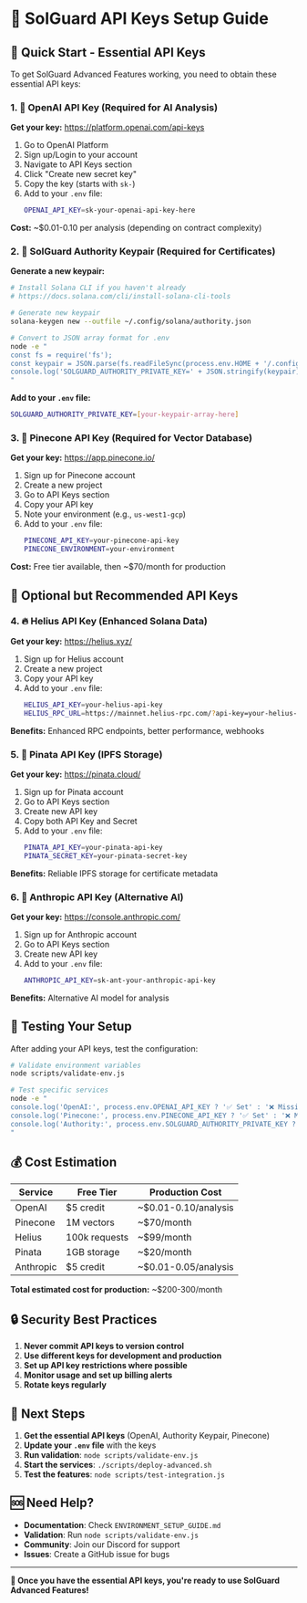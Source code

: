 # 🔑 SolGuard API Keys Setup Guide

## 🚀 Quick Start - Essential API Keys

To get SolGuard Advanced Features working, you need to obtain these essential API keys:

### 1. 🧠 OpenAI API Key (Required for AI Analysis)

**Get your key:** https://platform.openai.com/api-keys

1. Go to OpenAI Platform
2. Sign up/Login to your account
3. Navigate to API Keys section
4. Click "Create new secret key"
5. Copy the key (starts with `sk-`)
6. Add to your `.env` file:
   ```bash
   OPENAI_API_KEY=sk-your-openai-api-key-here
   ```

**Cost:** ~$0.01-0.10 per analysis (depending on contract complexity)

### 2. 🔐 SolGuard Authority Keypair (Required for Certificates)

**Generate a new keypair:**

```bash
# Install Solana CLI if you haven't already
# https://docs.solana.com/cli/install-solana-cli-tools

# Generate new keypair
solana-keygen new --outfile ~/.config/solana/authority.json

# Convert to JSON array format for .env
node -e "
const fs = require('fs');
const keypair = JSON.parse(fs.readFileSync(process.env.HOME + '/.config/solana/authority.json', 'utf8'));
console.log('SOLGUARD_AUTHORITY_PRIVATE_KEY=' + JSON.stringify(keypair));
"
```

**Add to your `.env` file:**
```bash
SOLGUARD_AUTHORITY_PRIVATE_KEY=[your-keypair-array-here]
```

### 3. 🌲 Pinecone API Key (Required for Vector Database)

**Get your key:** https://app.pinecone.io/

1. Sign up for Pinecone account
2. Create a new project
3. Go to API Keys section
4. Copy your API key
5. Note your environment (e.g., `us-west1-gcp`)
6. Add to your `.env` file:
   ```bash
   PINECONE_API_KEY=your-pinecone-api-key
   PINECONE_ENVIRONMENT=your-environment
   ```

**Cost:** Free tier available, then ~$70/month for production

## 🔧 Optional but Recommended API Keys

### 4. 🔥 Helius API Key (Enhanced Solana Data)

**Get your key:** https://helius.xyz/

1. Sign up for Helius account
2. Create a new project
3. Copy your API key
4. Add to your `.env` file:
   ```bash
   HELIUS_API_KEY=your-helius-api-key
   HELIUS_RPC_URL=https://mainnet.helius-rpc.com/?api-key=your-helius-api-key
   ```

**Benefits:** Enhanced RPC endpoints, better performance, webhooks

### 5. 📌 Pinata API Key (IPFS Storage)

**Get your key:** https://pinata.cloud/

1. Sign up for Pinata account
2. Go to API Keys section
3. Create new API key
4. Copy both API Key and Secret
5. Add to your `.env` file:
   ```bash
   PINATA_API_KEY=your-pinata-api-key
   PINATA_SECRET_KEY=your-pinata-secret-key
   ```

**Benefits:** Reliable IPFS storage for certificate metadata

### 6. 🤖 Anthropic API Key (Alternative AI)

**Get your key:** https://console.anthropic.com/

1. Sign up for Anthropic account
2. Go to API Keys section
3. Create new API key
4. Add to your `.env` file:
   ```bash
   ANTHROPIC_API_KEY=sk-ant-your-anthropic-api-key
   ```

**Benefits:** Alternative AI model for analysis

## 🧪 Testing Your Setup

After adding your API keys, test the configuration:

```bash
# Validate environment variables
node scripts/validate-env.js

# Test specific services
node -e "
console.log('OpenAI:', process.env.OPENAI_API_KEY ? '✅ Set' : '❌ Missing');
console.log('Pinecone:', process.env.PINECONE_API_KEY ? '✅ Set' : '❌ Missing');
console.log('Authority:', process.env.SOLGUARD_AUTHORITY_PRIVATE_KEY ? '✅ Set' : '❌ Missing');
"
```

## 💰 Cost Estimation

| Service | Free Tier | Production Cost |
|---------|-----------|-----------------|
| OpenAI | $5 credit | ~$0.01-0.10/analysis |
| Pinecone | 1M vectors | ~$70/month |
| Helius | 100k requests | ~$99/month |
| Pinata | 1GB storage | ~$20/month |
| Anthropic | $5 credit | ~$0.01-0.05/analysis |

**Total estimated cost for production:** ~$200-300/month

## 🔒 Security Best Practices

1. **Never commit API keys to version control**
2. **Use different keys for development and production**
3. **Set up API key restrictions where possible**
4. **Monitor usage and set up billing alerts**
5. **Rotate keys regularly**

## 🚀 Next Steps

1. **Get the essential API keys** (OpenAI, Authority Keypair, Pinecone)
2. **Update your `.env` file** with the keys
3. **Run validation**: `node scripts/validate-env.js`
4. **Start the services**: `./scripts/deploy-advanced.sh`
5. **Test the features**: `node scripts/test-integration.js`

## 🆘 Need Help?

- **Documentation**: Check `ENVIRONMENT_SETUP_GUIDE.md`
- **Validation**: Run `node scripts/validate-env.js`
- **Community**: Join our Discord for support
- **Issues**: Create a GitHub issue for bugs

---

**🎉 Once you have the essential API keys, you're ready to use SolGuard Advanced Features!**
